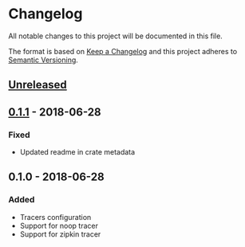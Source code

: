 # Changelog
All notable changes to this project will be documented in this file.

The format is based on [Keep a Changelog](http://keepachangelog.com/en/1.0.0/)
and this project adheres to [Semantic Versioning](http://semver.org/spec/v2.0.0.html).

## [Unreleased]

## [0.1.1] - 2018-06-28
### Fixed
- Updated readme in crate metadata

## 0.1.0 - 2018-06-28
### Added
- Tracers configuration
- Support for noop tracer
- Support for zipkin tracer


[Unreleased]: https://github.com/replicante-io/agents/compare/v0.1.1...HEAD
[0.1.1]: https://github.com/replicante-io/agents/compare/v0.1.0...v0.1.1
